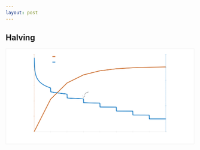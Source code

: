 ```yaml
---
layout: post
---
```


## Halving

[![chart](assets/chart.png)](https://bashco.github.io/Bitcoin_Monetary_Inflation/)
